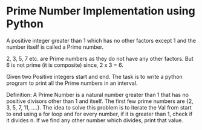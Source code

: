 # Prime Number Implementation using Python

A positive integer greater than 1 which has no other factors except 1 and the number itself is called a Prime number.

2, 3, 5, 7 etc. are Prime numbers as they do not have any other factors. But 6 is not prime (it is composite) since, 2 x 3 = 6.

Given two Positive integers start and end. The task is to write a python program to print all the Prime numbers in an interval.

Definition: A Prime Number is a natural number greater than 1 that has no positive divisors other than 1 and itself. The first few prime numbers are {2, 3, 5, 7, 11, ….}.
The idea to solve this problem is to iterate the Val from start to end using a for loop and for every number, if it is greater than 1, check if it divides n. If we find any other number which divides, print that value.

